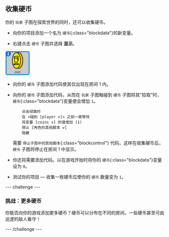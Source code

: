 ## 收集硬币

你的 `玩家` 子图在探索世界的同时，还可以收集硬币。

+ 向你的项目添加一个名为 `硬币`{:class="blockdata"}的新变量。

+ 右键点击 `硬币` 子图并选择 **显示**。

![screenshot](images/world-coins.png)

+ 向你的 `硬币` 子图添加代码使其仅出现在房间 1 内。

+ 向你的 `硬币` 子图添加代码，从而在 `玩家` 子图触碰到 `硬币` 子图将其“拾取”时，`硬币`{:class="blockdata"}变量便会增加 `1`。

	```blocks
		点击绿旗时
		在 <碰到 [player v]> 之前一直等待
		将变量 [coins v] 的值增加 (1)
		停止 [角色的其他脚本 v]
		隐藏
	```

	需要 `停止子图中的其他脚本`{:class="blockcontrol"} 代码，这样在收集硬币后，`硬币` 子图将停止在房间 1 中显示。

+ 你还将需要添加代码。以在游戏开始时将你的 `硬币`{:class="blockdata"}变量设为 `0`。

+ 测试你的项目 — 收集一枚硬币应使你的 `硬币` 数量变为 `1`。

--- challenge ---
### 挑战：更多硬币
你能否向你的游戏添加更多硬币？硬币可以分布在不同的房间，一些硬币甚至可由巡逻的敌人看守！

--- /challenge ---
